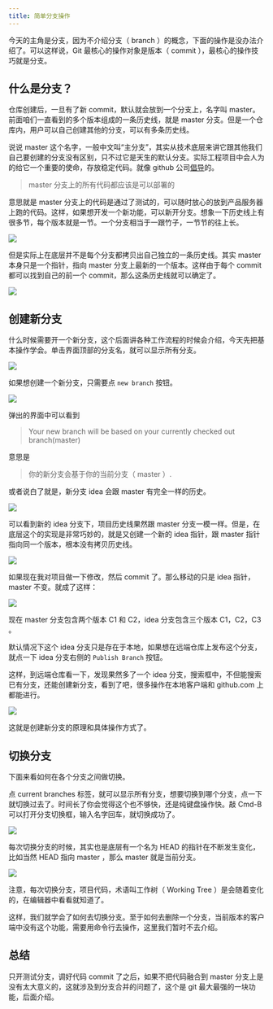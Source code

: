 ```yaml
---
title: 简单分支操作
---
```


今天的主角是分支，因为不介绍分支（ branch ）的概念，下面的操作是没办法介绍了。可以这样说，Git 最核心的操作对象是版本（ commit ），最核心的操作技巧就是分支。

## 什么是分支？

仓库创建后，一旦有了新 commit，默认就会放到一个分支上，名字叫 master。前面咱们一直看到的多个版本组成的一条历史线，就是 master 分支。但是一个仓库内，用户可以自己创建其他的分支，可以有多条历史线。

说说 master 这个名字，一般中文叫“主分支”，其实从技术底层来讲它跟其他我们自己要创建的分支没有区别，只不过它是天生的默认分支。实际工程项目中会人为的给它一个重要的使命，存放稳定代码。就像 github 公司[倡导](http://scottchacon.com/2011/08/31/github-flow.html)的。

> master 分支上的所有代码都应该是可以部署的

意思就是 master 分支上的代码是通过了测试的，可以随时放心的放到产品服务器上跑的代码。这样，如果想开发一个新功能，可以新开分支。想象一下历史线上有很多节，每个版本就是一节。一个分支相当于一跟竹子，一节节的往上长。

![](https://img.haoqicat.com/2019031501.jpg)

但是实际上在底层并不是每个分支都拷贝出自己独立的一条历史线。其实 master 本身只是一个指针，指向 master 分支上最新的一个版本。这样由于每个 commit 都可以找到自己的前一个 commit，那么这条历史线就可以确定了。

![](https://img.haoqicat.com/2019031502.jpg)


## 创建新分支

什么时候需要开一个新分支，这个后面讲各种工作流程的时候会介绍，今天先把基本操作学会。单击界面顶部的分支名，就可以显示所有分支。

![](https://img.haoqicat.com/2019031503.jpg)

如果想创建一个新分支，只需要点 `new branch` 按钮。

![](https://img.haoqicat.com/2019031902.jpg)

弹出的界面中可以看到

> Your new branch will be based on your currently checked out branch(master)

意思是

> 你的新分支会基于你的当前分支（ master ）.

或者说白了就是，新分支 idea 会跟 master 有完全一样的历史。

![](https://img.haoqicat.com/2019031505.jpg)


可以看到新的 idea 分支下，项目历史线果然跟 master 分支一模一样。但是，在底层这个的实现是非常巧妙的，就是又创建一个新的 idea 指针，跟 master 指针指向同一个版本，根本没有拷贝历史线。

![](https://img.haoqicat.com/2019031506.jpg)

如果现在我对项目做一下修改，然后 commit 了。那么移动的只是 idea 指针，master 不变。就成了这样：

![](https://img.haoqicat.com/2019031507.jpg)

现在 master 分支包含两个版本 C1 和 C2，idea 分支包含三个版本 C1，C2，C3 。

默认情况下这个 idea 分支只是存在于本地，如果想在远端仓库上发布这个分支，就点一下 idea 分支右侧的 `Publish Branch` 按钮。

这样，到远端仓库看一下，发现果然多了一个 idea 分支，搜索框中，不但能搜索已有分支，还能创建新分支，看到了吧，很多操作在本地客户端和 github.com 上都能进行。

![](https://img.haoqicat.com/2019031508.jpg)

这就是创建新分支的原理和具体操作方式了。

## 切换分支

下面来看如何在各个分支之间做切换。

点 current branches 标签，就可以显示所有分支，想要切换到哪个分支，点一下就切换过去了。时间长了你会觉得这个也不够快，还是纯键盘操作快。敲 Cmd-B 可以打开分支切换框，输入名字回车，就切换成功了。

![](https://img.haoqicat.com/2019031509.jpg)

每次切换分支的时候，其实也是底层有一个名为 HEAD 的指针在不断发生变化，比如当然 HEAD 指向 master ，那么 master 就是当前分支。

![](https://img.haoqicat.com/2019031510.jpg)

注意，每次切换分支，项目代码，术语叫工作树（ Working Tree ）是会随着变化的，在编辑器中看看就知道了。

这样，我们就学会了如何去切换分支。至于如何去删除一个分支，当前版本的客户端中没有这个功能，需要用命令行去操作，这里我们暂时不去介绍。

## 总结

只开测试分支，调好代码 commit 了之后，如果不把代码融合到 master 分支上是没有太大意义的，这就涉及到分支合并的问题了，这个是 git 最大最强的一块功能，后面介绍。
